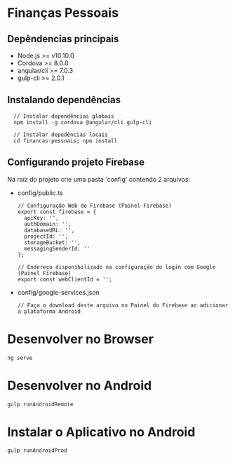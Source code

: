 # Finanças Pessoais

## Depêndencias principais

- Node.js >= v10.10.0
- Cordova >= 8.0.0
- angular/cli >= 7.0.3
- gulp-cli >= 2.0.1

## Instalando dependências

      // Instalar dependências globais
      npm install -g cordova @angular/cli gulp-cli

      // Instalar depedências locais
      cd financas-pessoais; npm install

## Configurando projeto Firebase

Na raíz do projeto crie uma pasta 'config' contendo 2 arquivos:

- config/public.ts


      // Configuração Web do Firebase (Painel Firebase)
      export const firebase = {
        apiKey: '',
        authDomain: '',
        databaseURL: '',
        projectId: '',
        storageBucket: '',
        messagingSenderId: ''
      };

      // Endereço disponíbilizado na configuração do login com Google (Painel Firebase)
      export const webClientId = '';

- config/google-services.json


      // Faça o download deste arquivo no Painel do Firebase ao adicionar a plataforma Android

# Desenvolver no Browser

    ng serve

# Desenvolver no Android

    gulp runAndroidRemote

# Instalar o Aplicativo no Android

    gulp runAndroidProd

